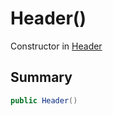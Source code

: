 # Header()

Constructor in [Header](/api/csharp/yarn.header.md)

## Summary



```csharp
public Header()
```

